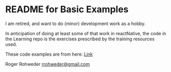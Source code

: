 # README for Basic Examples

I am retired, and want to do (minor) development work as a hobby. 

In anticipation of doing at least some of that work in reactNative, the code in the Learning repo is the exercises prescribed by the training resources used.

These code examples are from here:
[Link](https://developer.mozilla.org/en-US/docs/Learn/HTML/Introduction_to_HTML)

Roger Rohweder
rrohweder@gmail.com